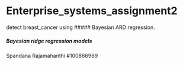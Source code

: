# Enterprise_systems_assignment2
detect breast_cancer using ##### Bayesian ARD regression.
##### Bayesian ridge regression models


Spandana Rajamahanthi
#100866969
